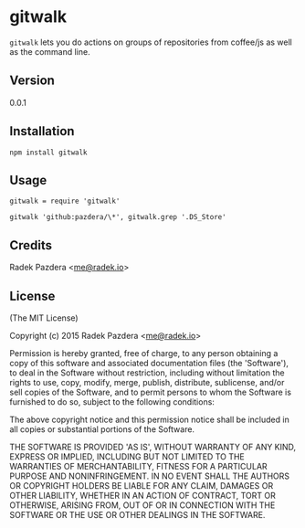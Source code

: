 gitwalk
=======

`gitwalk` lets you do actions on groups of repositories from coffee/js as well
as the command line.

## Version
0.0.1

## Installation

    npm install gitwalk

## Usage

    gitwalk = require 'gitwalk'

    gitwalk 'github:pazdera/\*', gitwalk.grep '.DS_Store'


## Credits

Radek Pazdera &lt;me@radek.io&gt;

## License

(The MIT License)

Copyright (c) 2015 Radek Pazdera &lt;me@radek.io&gt;

Permission is hereby granted, free of charge, to any person obtaining
a copy of this software and associated documentation files (the
'Software'), to deal in the Software without restriction, including
without limitation the rights to use, copy, modify, merge, publish,
distribute, sublicense, and/or sell copies of the Software, and to
permit persons to whom the Software is furnished to do so, subject to
the following conditions:

The above copyright notice and this permission notice shall be
included in all copies or substantial portions of the Software.

THE SOFTWARE IS PROVIDED 'AS IS', WITHOUT WARRANTY OF ANY KIND,
EXPRESS OR IMPLIED, INCLUDING BUT NOT LIMITED TO THE WARRANTIES OF
MERCHANTABILITY, FITNESS FOR A PARTICULAR PURPOSE AND NONINFRINGEMENT.
IN NO EVENT SHALL THE AUTHORS OR COPYRIGHT HOLDERS BE LIABLE FOR ANY
CLAIM, DAMAGES OR OTHER LIABILITY, WHETHER IN AN ACTION OF CONTRACT,
TORT OR OTHERWISE, ARISING FROM, OUT OF OR IN CONNECTION WITH THE
SOFTWARE OR THE USE OR OTHER DEALINGS IN THE SOFTWARE.
